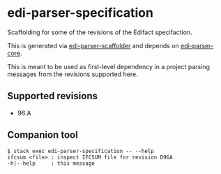 # edi-parser-specification

Scaffolding for some of the revisions of the Edifact specifaction.

This is generated via [edi-parser-scaffolder] and depends on [edi-parser-core].

This is meant to be used as first-level dependency in a project parsing messages
from the revisions supported here.

## Supported revisions

- 96.A

## Companion tool

```
$ stack exec edi-parser-specification -- --help
ifcsum <file> : inspect IFCSUM file for revision D96A
-h|--help     : this message
```

[edi-parser-core]:       ../core/README.md
[edi-parser-scaffolder]: ../scaffolder/README.md
